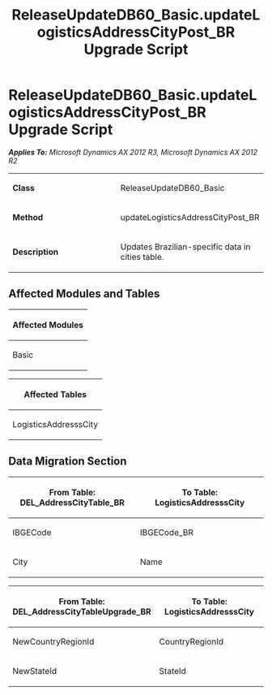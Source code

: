 ﻿---
title: ReleaseUpdateDB60_Basic.updateLogisticsAddressCityPost_BR Upgrade Script
TOCTitle: ReleaseUpdateDB60_Basic.updateLogisticsAddressCityPost_BR Upgrade Script
ms:assetid: 54e75c93-bb8c-3526-5895-89bc7efbfd49
ms:mtpsurl: https://msdn.microsoft.com/en-us/library/JJ736164(v=AX.60)
ms:contentKeyID: 49708340
ms.date: 05/18/2015
mtps_version: v=AX.60
---

# ReleaseUpdateDB60\_Basic.updateLogisticsAddressCityPost\_BR Upgrade Script 


_**Applies To:** Microsoft Dynamics AX 2012 R3, Microsoft Dynamics AX 2012 R2_

<table>
<colgroup>
<col style="width: 50%" />
<col style="width: 50%" />
</colgroup>
<tbody>
<tr class="odd">
<td><p><strong>Class</strong></p></td>
<td><p>ReleaseUpdateDB60_Basic</p></td>
</tr>
<tr class="even">
<td><p><strong>Method</strong></p></td>
<td><p>updateLogisticsAddressCityPost_BR</p></td>
</tr>
<tr class="odd">
<td><p><strong>Description</strong></p></td>
<td><p>Updates Brazilian-specific data in cities table.</p></td>
</tr>
</tbody>
</table>


## Affected Modules and Tables

<table>
<colgroup>
<col style="width: 100%" />
</colgroup>
<thead>
<tr class="header">
<th><p>Affected Modules</p></th>
</tr>
</thead>
<tbody>
<tr class="odd">
<td><p>Basic</p></td>
</tr>
</tbody>
</table>


<table>
<colgroup>
<col style="width: 100%" />
</colgroup>
<thead>
<tr class="header">
<th><p>Affected Tables</p></th>
</tr>
</thead>
<tbody>
<tr class="odd">
<td><p>LogisticsAddresssCity</p></td>
</tr>
</tbody>
</table>


## Data Migration Section

<table>
<colgroup>
<col style="width: 50%" />
<col style="width: 50%" />
</colgroup>
<thead>
<tr class="header">
<th><p>From Table: DEL_AddressCityTable_BR</p></th>
<th><p>To Table: LogisticsAddresssCity</p></th>
</tr>
</thead>
<tbody>
<tr class="odd">
<td><p>IBGECode</p></td>
<td><p>IBGECode_BR</p></td>
</tr>
<tr class="even">
<td><p>City</p></td>
<td><p>Name</p></td>
</tr>
</tbody>
</table>


<table>
<colgroup>
<col style="width: 50%" />
<col style="width: 50%" />
</colgroup>
<thead>
<tr class="header">
<th><p>From Table: DEL_AddressCityTableUpgrade_BR</p></th>
<th><p>To Table: LogisticsAddresssCity</p></th>
</tr>
</thead>
<tbody>
<tr class="odd">
<td><p>NewCountryRegionId</p></td>
<td><p>CountryRegionId</p></td>
</tr>
<tr class="even">
<td><p>NewStateId</p></td>
<td><p>StateId</p></td>
</tr>
</tbody>
</table>

  


